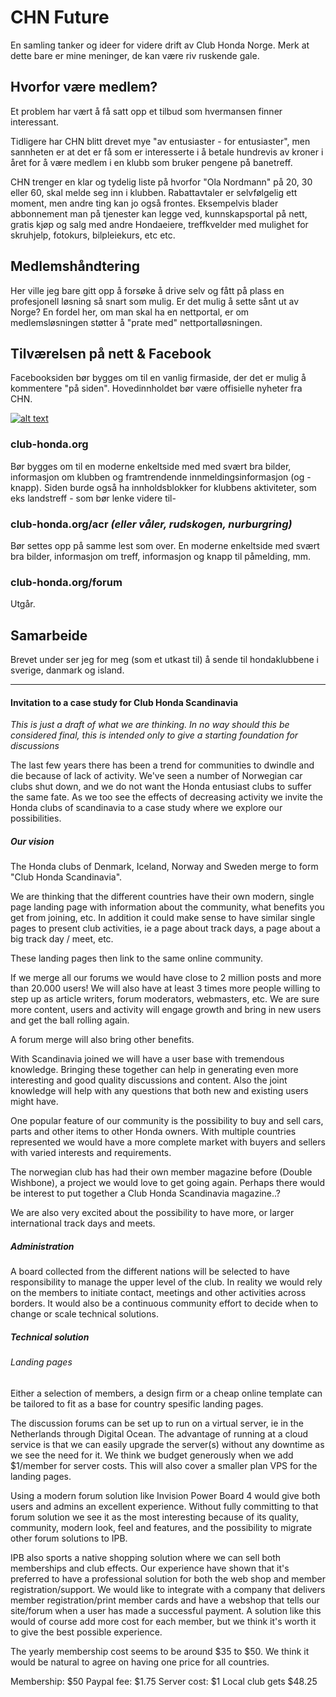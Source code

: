 # CHN Future
En samling tanker og ideer for videre drift av Club Honda Norge. Merk at dette bare er mine meninger, de kan være riv ruskende gale.

## Hvorfor være medlem?
Et problem har vært å få satt opp et tilbud som hvermansen finner interessant. 

Tidligere har CHN blitt drevet mye "av entusiaster - for entusiaster", men sannheten er at det er få som er interesserte i å betale hundrevis av kroner i året for å være medlem i en klubb som bruker pengene på banetreff.

CHN trenger en klar og tydelig liste på hvorfor "Ola Nordmann" på 20, 30 eller 60, skal melde seg inn i klubben. Rabattavtaler er selvfølgelig ett moment, men andre ting kan jo også frontes. Eksempelvis blader abbonnement man på tjenester kan legge ved, kunnskapsportal på nett, gratis kjøp og salg med andre Hondaeiere, treffkvelder med mulighet for skruhjelp, fotokurs, bilpleiekurs, etc etc.

## Medlemshåndtering
Her ville jeg bare gitt opp å forsøke å drive selv og fått på plass en profesjonell løsning så snart som mulig. Er det mulig å sette sånt ut av Norge? En fordel her, om man skal ha en nettportal, er om medlemsløsningen støtter å "prate med" nettportalløsningen.

## Tilværelsen på nett & Facebook
Facebooksiden bør bygges om til en vanlig firmaside, der det er mulig å kommentere "på siden". Hovedinnholdet bør være offisielle nyheter fra CHN.

[![alt text](http://s12.postimg.org/qhlejxtwp/CHN.jpg "Klikk for fullversjon")](http://postimg.org/image/qhlejxtwp/)

### club-honda.org
Bør bygges om til en moderne enkeltside med med svært bra bilder, informasjon om klubben og framtrendende innmeldingsinformasjon (og -knapp). Siden burde også ha innholdsblokker for klubbens aktiviteter, som eks landstreff - som bør lenke videre til-

### club-honda.org/acr *(eller våler, rudskogen, nurburgring)*
Bør settes opp på samme lest som over. En moderne enkeltside med svært bra bilder, informasjon om treff, informasjon og knapp til påmelding, mm.

### club-honda.org/forum
Utgår.

## Samarbeide
Brevet under ser jeg for meg (som et utkast til) å sende til hondaklubbene i sverige, danmark og island.

---

#### Invitation to a case study for Club Honda Scandinavia
*This is just a draft of what we are thinking. In no way should this be considered final, this is intended only to give a starting foundation for discussions*

The last few years there has been a trend for communities to dwindle and die because of lack of activity. We've seen a number of Norwegian car clubs shut down, and we do not want the Honda entusiast clubs to suffer the same fate. As we too see the effects of decreasing activity we invite the Honda clubs of scandinavia to a case study where we explore our possibilities.

##### Our vision

The Honda clubs of Denmark, Iceland, Norway and Sweden merge to form "Club Honda Scandinavia".

We are thinking that the different countries have their own modern, single page landing page with information about the community, what benefits you get from joining, etc. In addition it could make sense to have similar single pages to present club activities, ie a page about track days, a page about a big track day / meet, etc.

These landing pages then link to the same online community.

If we merge all our forums we would have close to 2 million posts and more than 20.000 users! We will also have at least 3 times more people willing to step up as article writers, forum moderators, webmasters, etc. We are sure more content, users and activity will engage growth and bring in new users and get the ball rolling again.

A forum merge will also bring other benefits.

With Scandinavia joined we will have a user base with tremendous knowledge. Bringing these together can help in generating even more interesting and good quality discussions and content. Also the joint knowledge will help with any questions that both new and existing users might have.

One popular feature of our community is the possibility to buy and sell cars, parts and other items to other Honda owners. With multiple countries represented we would have a more complete market with buyers and sellers with varied interests and requirements.

The norwegian club has had their own member magazine before (Double Wishbone), a project we would love to get going again. Perhaps there would be interest to put together a Club Honda Scandinavia magazine..?

We are also very excited about the possibility to have more, or larger international track days and meets.

##### Administration
A board collected from the different nations will be selected to have responsibility to manage the upper level of the club. In reality we would rely on the members to initiate contact, meetings and other activities across borders. It would also be a continuous community effort to decide when to change or scale technical solutions.

##### Technical solution

###### Landing pages
Either a selection of members, a design firm or a cheap online template can be tailored to fit as a base for country spesific landing pages.

The discussion forums can be set up to run on a virtual server, ie in the Netherlands through Digital Ocean. The advantage of running at a cloud service is that we can easily upgrade the server(s) without any downtime as we see the need for it. We think we budget generously when we add $1/member for server costs. This will also cover a smaller plan VPS for the landing pages.

Using a modern forum solution like Invision Power Board 4 would give both users and admins an excellent experience. Without fully committing to that forum solution we see it as the most interesting because of its quality, community, modern look, feel and features, and the possibility to migrate other forum solutions to IPB.

IPB also sports a native shopping solution where we can sell both memberships and club effects. Our experience have shown that it's preferred to have a professional solution for both the web shop and member registration/support. We would like to integrate with a company that delivers member registration/print member cards and have a webshop that tells our site/forum when a user has made a successful payment. A solution like this would of course add more cost for each member, but we think it's worth it to give the best possible experience.

The yearly membership cost seems to be around $35 to $50. We think it would be natural to agree on having one price for all countries.

Membership: $50
Paypal fee: $1.75
Server cost: $1
Local club gets $48.25
